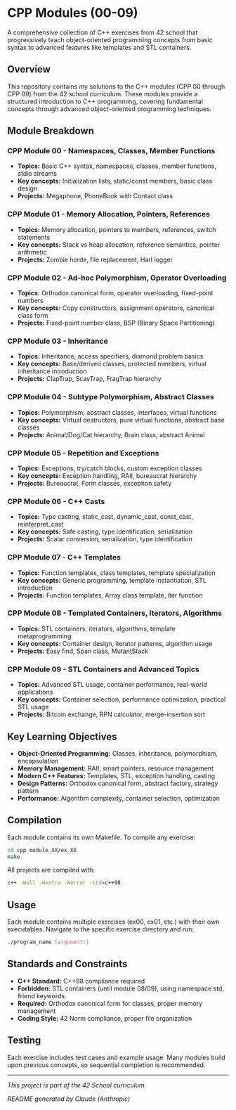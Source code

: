 # CPP Modules (00-09)

A comprehensive collection of C++ exercises from 42 school that progressively teach object-oriented programming concepts from basic syntax to advanced features like templates and STL containers.

## Overview

This repository contains my solutions to the C++ modules (CPP 00 through CPP 09) from the 42 school curriculum. These modules provide a structured introduction to C++ programming, covering fundamental concepts through advanced object-oriented programming techniques.

## Module Breakdown

### CPP Module 00 - Namespaces, Classes, Member Functions
- **Topics:** Basic C++ syntax, namespaces, classes, member functions, stdio streams
- **Key concepts:** Initialization lists, static/const members, basic class design
- **Projects:** Megaphone, PhoneBook with Contact class

### CPP Module 01 - Memory Allocation, Pointers, References
- **Topics:** Memory allocation, pointers to members, references, switch statements
- **Key concepts:** Stack vs heap allocation, reference semantics, pointer arithmetic
- **Projects:** Zombie horde, file replacement, Harl logger

### CPP Module 02 - Ad-hoc Polymorphism, Operator Overloading
- **Topics:** Orthodox canonical form, operator overloading, fixed-point numbers
- **Key concepts:** Copy constructors, assignment operators, canonical class form
- **Projects:** Fixed-point number class, BSP (Binary Space Partitioning)

### CPP Module 03 - Inheritance
- **Topics:** Inheritance, access specifiers, diamond problem basics
- **Key concepts:** Base/derived classes, protected members, virtual inheritance introduction
- **Projects:** ClapTrap, ScavTrap, FragTrap hierarchy

### CPP Module 04 - Subtype Polymorphism, Abstract Classes
- **Topics:** Polymorphism, abstract classes, interfaces, virtual functions
- **Key concepts:** Virtual destructors, pure virtual functions, abstract base classes
- **Projects:** Animal/Dog/Cat hierarchy, Brain class, abstract Animal

### CPP Module 05 - Repetition and Exceptions
- **Topics:** Exceptions, try/catch blocks, custom exception classes
- **Key concepts:** Exception handling, RAII, bureaucrat hierarchy
- **Projects:** Bureaucrat, Form classes, exception safety

### CPP Module 06 - C++ Casts
- **Topics:** Type casting, static_cast, dynamic_cast, const_cast, reinterpret_cast
- **Key concepts:** Safe casting, type identification, serialization
- **Projects:** Scalar conversion, serialization, type identification

### CPP Module 07 - C++ Templates
- **Topics:** Function templates, class templates, template specialization
- **Key concepts:** Generic programming, template instantiation, STL introduction
- **Projects:** Function templates, Array class template, iter function

### CPP Module 08 - Templated Containers, Iterators, Algorithms
- **Topics:** STL containers, iterators, algorithms, template metaprogramming
- **Key concepts:** Container design, iterator patterns, algorithm usage
- **Projects:** Easy find, Span class, MutantStack

### CPP Module 09 - STL Containers and Advanced Topics
- **Topics:** Advanced STL usage, container performance, real-world applications
- **Key concepts:** Container selection, performance optimization, practical STL usage
- **Projects:** Bitcoin exchange, RPN calculator, merge-insertion sort

## Key Learning Objectives

- **Object-Oriented Programming:** Classes, inheritance, polymorphism, encapsulation
- **Memory Management:** RAII, smart pointers, resource management
- **Modern C++ Features:** Templates, STL, exception handling, casting
- **Design Patterns:** Orthodox canonical form, abstract factory, strategy pattern
- **Performance:** Algorithm complexity, container selection, optimization

## Compilation

Each module contains its own Makefile. To compile any exercise:

```bash
cd cpp_module_XX/ex_XX
make
```

All projects are compiled with:
```bash
c++ -Wall -Wextra -Werror -std=c++98
```

## Usage

Each module contains multiple exercises (ex00, ex01, etc.) with their own executables. Navigate to the specific exercise directory and run:

```bash
./program_name [arguments]
```

## Standards and Constraints

- **C++ Standard:** C++98 compliance required
- **Forbidden:** STL containers (until module 08/09), using namespace std, friend keywords
- **Required:** Orthodox canonical form for classes, proper memory management
- **Coding Style:** 42 Norm compliance, proper file organization

## Testing

Each exercise includes test cases and example usage. Many modules build upon previous concepts, so sequential completion is recommended.

---

*This project is part of the 42 School curriculum.*

*README generated by Claude (Anthropic)*
